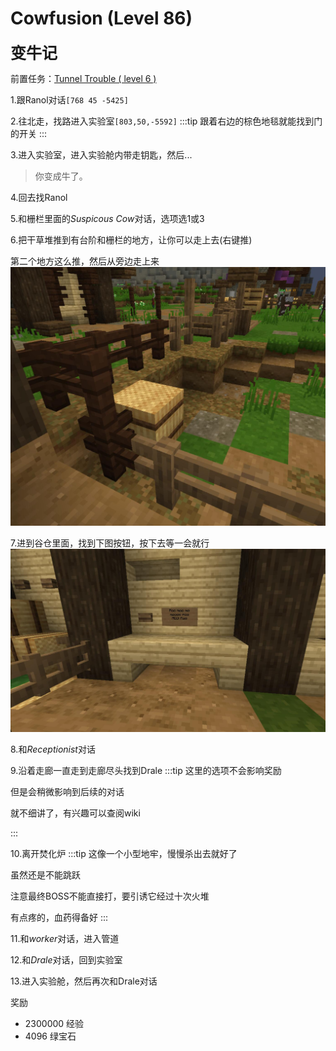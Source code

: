 # Cowfusion (Level 86)
<span style="font-size: 25px;">**变牛记**</span>

前置任务：[Tunnel Trouble ( level 6 )](/quests/lvl1-10/level%206%20-%20Tunnel%20Trouble.html)

1.跟Ranol对话`[768 45 -5425]`

2.往北走，找路进入实验室`[803,50,-5592]`
:::tip
跟着右边的棕色地毯就能找到门的开关
:::

3.进入实验室，进入实验舱内带走钥匙，然后...

>你变成牛了。

4.回去找Ranol

5.和栅栏里面的*Suspicous Cow*对话，选项选1或3

6.把干草堆推到有台阶和栅栏的地方，让你可以走上去(右键推)

第二个地方这么推，然后从旁边走上来
![](/assets/img/lvl86-1.jpg)

7.进到谷仓里面，找到下图按钮，按下去等一会就行
![](/assets/img/lvl86-2.jpg)

8.和*Receptionist*对话

9.沿着走廊一直走到走廊尽头找到Drale
:::tip
这里的选项不会影响奖励

但是会稍微影响到后续的对话

就不细讲了，有兴趣可以查阅wiki

:::

10.离开焚化炉
:::tip
这像一个小型地牢，慢慢杀出去就好了

虽然还是不能跳跃

注意最终BOSS不能直接打，要引诱它经过十次火堆

有点疼的，血药得备好
:::

11.和*worker*对话，进入管道

12.和*Drale*对话，回到实验室

13.进入实验舱，然后再次和Drale对话

奖励
+ 2300000 经验
+ 4096 绿宝石